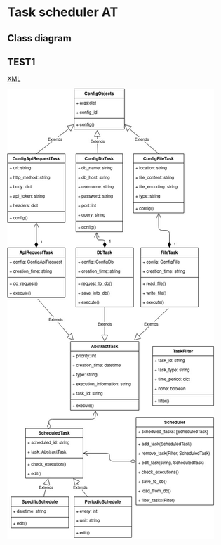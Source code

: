 # Task scheduler AT

## Class diagram
## TEST1

[XML](docs/task-manager.xml)

![diagram](docs/task-manager.jpg)

